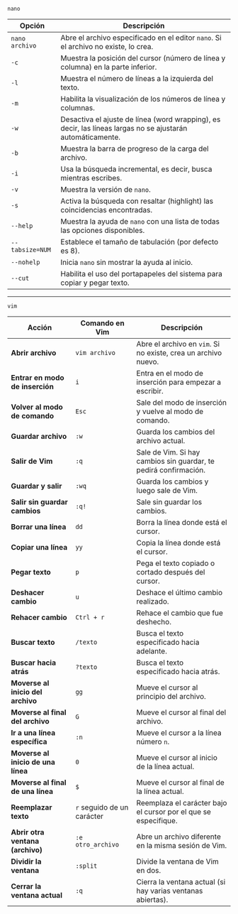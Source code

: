 ````
nano
````

| Opción               | Descripción                                                                 |
|----------------------|-----------------------------------------------------------------------------|
| `nano archivo`       | Abre el archivo especificado en el editor `nano`. Si el archivo no existe, lo crea. |
| `-c`                 | Muestra la posición del cursor (número de línea y columna) en la parte inferior. |
| `-l`                 | Muestra el número de líneas a la izquierda del texto.                       |
| `-m`                 | Habilita la visualización de los números de línea y columnas.               |
| `-w`                 | Desactiva el ajuste de línea (word wrapping), es decir, las líneas largas no se ajustarán automáticamente. |
| `-b`                 | Muestra la barra de progreso de la carga del archivo.                       |
| `-i`                 | Usa la búsqueda incremental, es decir, busca mientras escribes.            |
| `-v`                 | Muestra la versión de `nano`.                                               |
| `-s`                 | Activa la búsqueda con resaltar (highlight) las coincidencias encontradas. |
| `--help`             | Muestra la ayuda de `nano` con una lista de todas las opciones disponibles. |
| `--tabsize=NUM`      | Establece el tamaño de tabulación (por defecto es 8).                       |
| `--nohelp`           | Inicia `nano` sin mostrar la ayuda al inicio.                              |
| `--cut`              | Habilita el uso del portapapeles del sistema para copiar y pegar texto.     |

----------------------------------------------------------------------------

```
vim
```

| Acción                           | Comando en Vim                        | Descripción                                                                |
|----------------------------------|---------------------------------------|----------------------------------------------------------------------------|
| **Abrir archivo**                | `vim archivo`                         | Abre el archivo en `vim`. Si no existe, crea un archivo nuevo.              |
| **Entrar en modo de inserción**  | `i`                                   | Entra en el modo de inserción para empezar a escribir.                     |
| **Volver al modo de comando**    | `Esc`                                 | Sale del modo de inserción y vuelve al modo de comando.                    |
| **Guardar archivo**              | `:w`                                  | Guarda los cambios del archivo actual.                                     |
| **Salir de Vim**                 | `:q`                                  | Sale de Vim. Si hay cambios sin guardar, te pedirá confirmación.           |
| **Guardar y salir**              | `:wq`                                 | Guarda los cambios y luego sale de Vim.                                    |
| **Salir sin guardar cambios**    | `:q!`                                 | Sale sin guardar los cambios.                                              |
| **Borrar una línea**             | `dd`                                  | Borra la línea donde está el cursor.                                       |
| **Copiar una línea**             | `yy`                                  | Copia la línea donde está el cursor.                                       |
| **Pegar texto**                  | `p`                                   | Pega el texto copiado o cortado después del cursor.                        |
| **Deshacer cambio**              | `u`                                   | Deshace el último cambio realizado.                                        |
| **Rehacer cambio**               | `Ctrl + r`                            | Rehace el cambio que fue deshecho.                                         |
| **Buscar texto**                 | `/texto`                              | Busca el texto especificado hacia adelante.                                |
| **Buscar hacia atrás**           | `?texto`                              | Busca el texto especificado hacia atrás.                                   |
| **Moverse al inicio del archivo**| `gg`                                  | Mueve el cursor al principio del archivo.                                  |
| **Moverse al final del archivo** | `G`                                   | Mueve el cursor al final del archivo.                                      |
| **Ir a una línea específica**    | `:n`                                  | Mueve el cursor a la línea número `n`.                                     |
| **Moverse al inicio de una línea**| `0`                                  | Mueve el cursor al inicio de la línea actual.                              |
| **Moverse al final de una línea**| `$`                                  | Mueve el cursor al final de la línea actual.                               |
| **Reemplazar texto**             | `r` seguido de un carácter            | Reemplaza el carácter bajo el cursor por el que se especifique.            |
| **Abrir otra ventana (archivo)** | `:e otro_archivo`                     | Abre un archivo diferente en la misma sesión de Vim.                       |
| **Dividir la ventana**           | `:split`                              | Divide la ventana de Vim en dos.                                           |
| **Cerrar la ventana actual**     | `:q`                                  | Cierra la ventana actual (si hay varias ventanas abiertas).                |


